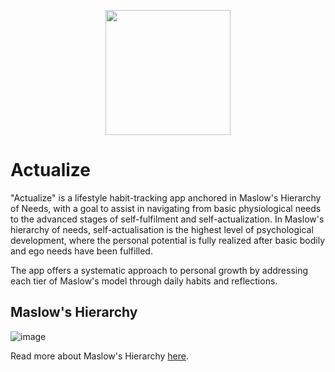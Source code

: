 <p align="center">
  <img width="200" height="200" src="https://github.com/priyanshujain/actualize/assets/9302265/5c057ed8-b069-4cfd-ad24-3793401ab467">
</p>

# Actualize


"Actualize" is a lifestyle habit-tracking app anchored in Maslow's Hierarchy of Needs, with a goal to assist in navigating from basic physiological needs to the advanced stages of self-fulfilment and self-actualization.
In Maslow's hierarchy of needs, self-actualisation is the highest level of psychological development, where the personal potential is fully realized after basic bodily and ego needs have been fulfilled.

The app offers a systematic approach to personal growth by addressing each tier of Maslow's model through daily habits and reflections.

## Maslow's Hierarchy

![image](https://github.com/priyanshujain/actualize/assets/9302265/66c864ae-aea0-454f-a6f8-c52fce39ab17)


Read more about Maslow's Hierarchy [here](https://en.wikipedia.org/wiki/Maslow%27s_hierarchy_of_needs).

